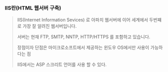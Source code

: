 ### IIS란(HTML 웹서버 구축)

> IIS(Internet Information Sevices) 로 아파치 웹서버에 이어 세계에서 두번쨰로 가장 잘 알려진 웹서버입니다.
>
> 서버는 현재 FTP, SMTP, NNTP, HTTP/HTTPS 를 포함하고 있습니다.
>
> 장점이자 단점은 마이크로소프트에서 제공하는 윈도우 OS에서만 사용이 가능하다는 점
>
> IIS에서는 ASP 스크리트 언어를 사용 할 수 있다.